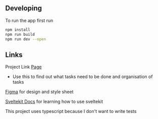 ## Developing

To run the app first run 

```bash
npm install
npm run build
npm run dev --open
```

## Links
Project Link [Page](https://github.com/users/TheArctesian/projects/3/views/1)

- Use this to find out what tasks need to be done and organisation of tasks 

[Figma](https://www.figma.com/file/fJFQB9ozOzTHLf9uRIFkPo/Linked-in-Frontend?type=design&node-id=0%3A1&mode=design&t=FE5C41eiTdVwPKBM-1) for design and style sheet

[Sveltekit Docs](https://kit.svelte.dev/docs/introduction) for learning how to use sveltekit

This project uses typescript because I don't want to write tests